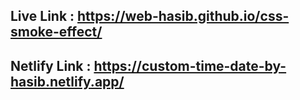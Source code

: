 ## Live Link : https://web-hasib.github.io/css-smoke-effect/

## Netlify Link : https://custom-time-date-by-hasib.netlify.app/
